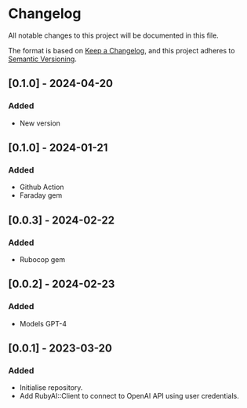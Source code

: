 # Changelog

All notable changes to this project will be documented in this file.

The format is based on [Keep a Changelog](https://keepachangelog.com/en/1.0.0/),
and this project adheres to [Semantic Versioning](https://semver.org/spec/v2.0.0.html).

## [0.1.0] - 2024-04-20

### Added

- New version

## [0.1.0] - 2024-01-21

### Added

- Github Action
- Faraday gem

## [0.0.3] - 2024-02-22

### Added

- Rubocop gem

## [0.0.2] - 2024-02-23

### Added

- Models GPT-4

## [0.0.1] - 2023-03-20

### Added

- Initialise repository.
- Add RubyAI::Client to connect to OpenAI API using user credentials.




